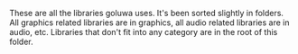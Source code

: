 These are all the libraries goluwa uses. It's been sorted slightly in folders. All graphics related libraries are in graphics, all audio related libraries are in audio, etc. Libraries that don't fit into any category are in the root of this folder.